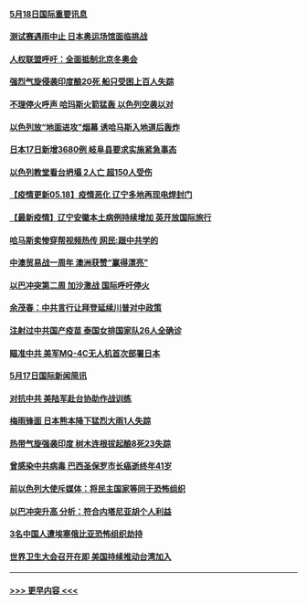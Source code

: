 #### [5月18日国际重要讯息](../pages/prog202/a103122159.md?t=05182052) 
#### [测试赛遇雨中止 日本奥运场馆面临挑战](../pages/prog202/a103122075.md?t=05182052) 
#### [人权联盟呼吁：全面抵制北京冬奥会](../pages/prog202/a103122092.md?t=05182052) 
#### [强烈气旋侵袭印度酿20死 船只受困上百人失踪](../pages/prog202/a103122073.md?t=05182052) 
#### [不理停火呼声 哈玛斯火箭猛轰 以色列空袭以对](../pages/prog202/a103121967.md?t=05182052) 
#### [以色列放“地面进攻”烟幕 诱哈马斯入地道后轰炸](../pages/prog202/a103121873.md?t=05182052) 
#### [日本17日新增3680例 岐阜县要求实施紧急事态](../pages/prog202/a103121919.md?t=05182052) 
#### [以色列教堂看台坍塌 2人亡 超150人受伤](../pages/prog202/a103121680.md?t=05182052) 
#### [【疫情更新05.18】疫情恶化 辽宁多地再现电焊封门](../pages/prog202/a103114528.md?t=05182052) 
#### [【最新疫情】辽宁安徽本土病例持续增加 英开放国际旅行](../pages/prog202/a103121569.md?t=05182052) 
#### [哈马斯卖惨穿帮视频热传 网民:跟中共学的](../pages/prog202/a103121751.md?t=05182052) 
#### [中澳贸易战一周年 澳洲获赞“赢得漂亮”](../pages/prog202/a103121654.md?t=05182052) 
#### [以巴冲突第二周 加沙激战 国际呼吁停火](../pages/prog202/a103121571.md?t=05182052) 
#### [余茂春：中共言行让拜登延续川普对中政策](../pages/prog202/a103121538.md?t=05182052) 
#### [注射过中共国产疫苗 泰国女排国家队26人全确诊](../pages/prog202/a103121390.md?t=05182052) 
#### [瞄准中共 美军MQ-4C无人机首次部署日本](../pages/prog202/a103121377.md?t=05182052) 
#### [5月17日国际新闻简讯](../pages/prog202/a103121355.md?t=05182052) 
#### [对抗中共 美陆军赴台协助作战训练](../pages/prog202/a103121292.md?t=05182052) 
#### [梅雨锋面 日本熊本降下猛烈大雨1人失踪](../pages/prog202/a103121277.md?t=05182052) 
#### [热带气旋强袭印度 树木连根拔起酿8死23失踪](../pages/prog202/a103121241.md?t=05182052) 
#### [曾感染中共病毒 巴西圣保罗市长癌逝终年41岁](../pages/prog202/a103121172.md?t=05182052) 
#### [前以色列大使斥媒体：将民主国家等同于恐怖组织](../pages/prog202/a103121201.md?t=05182052) 
#### [以巴冲突升高 分析：符合内塔尼亚胡个人利益](../pages/prog202/a103121159.md?t=05182052) 
#### [3名中国人遭埃塞俄比亚恐怖组织劫持](../pages/prog202/a103121105.md?t=05182052) 
#### [世界卫生大会召开在即 美国持续推动台湾加入](../pages/prog202/a103121078.md?t=05182052) 

----
#### [ >>> 更早内容 <<< ](../indexes/prog202-earlier.md)
